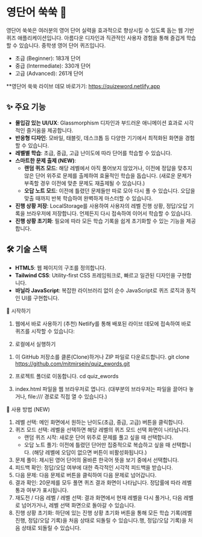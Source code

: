 # 영단어 쑥쑥 🚀

영단어 쑥쑥은 여러분의 영어 단어 실력을 효과적으로 향상시킬 수 있도록 돕는 웹 기반 퀴즈 애플리케이션입니다.
아름다운 디자인과 직관적인 사용자 경험을 통해 즐겁게 학습할 수 있습니다.
중학생 영어 단어 퀴즈입니다.
   - 초급 (Beginner): 183개 단어
   - 중급 (Intermediate): 330개 단어
   - 고급 (Advanced): 261개 단어

**영단어 쑥쑥 라이브 데모 바로가기: https://quizeword.netlify.app

## ✨ 주요 기능

*   **몰입감 있는 UI/UX**: Glassmorphism 디자인과 부드러운 애니메이션 효과로 시각적인 즐거움을 제공합니다.
*   **반응형 디자인**: 모바일, 태블릿, 데스크톱 등 다양한 기기에서 최적화된 화면을 경험할 수 있습니다.
*   **레벨별 학습**: 초급, 중급, 고급 난이도에 따라 단어를 학습할 수 있습니다.
*   **스마트한 문제 출제 (NEW)**:
    *   **랜덤 퀴즈 모드**: 해당 레벨에서 아직 풀어보지 않았거나, 이전에 정답을 맞추지 않은 단어 위주로 문제를 출제하여 효율적인 학습을 돕습니다. (새로운 문제가 부족할 경우 이전에 맞춘 문제도 재출제될 수 있습니다.)
    *   **오답 노트 모드**: 이전에 틀렸던 문제들만 따로 모아 다시 풀 수 있습니다. 오답을 맞출 때까지 반복 학습하여 완벽하게 마스터할 수 있습니다.
*   **진행 상황 저장**: LocalStorage를 사용하여 사용자의 레벨 진행 상황, 정답/오답 기록을 브라우저에 저장합니다. 언제든지 다시 접속하여 이어서 학습할 수 있습니다.
*   **진행 상황 초기화**: 필요에 따라 모든 학습 기록을 쉽게 초기화할 수 있는 기능을 제공합니다.

## 🛠️ 기술 스택

*   **HTML5**: 웹 페이지의 구조를 정의합니다.
*   **Tailwind CSS**: Utility-first CSS 프레임워크로, 빠르고 일관된 디자인을 구현합니다.
*   **바닐라 JavaScript**: 복잡한 라이브러리 없이 순수 JavaScript로 퀴즈 로직과 동적인 UI를 구현합니다.

🚀 시작하기
1. 웹에서 바로 사용하기 (추천)
   Netlify를 통해 배포된 라이브 데모에 접속하여 바로 퀴즈를 시작할 수 있습니다:

2. 로컬에서 실행하기
1) 이 GitHub 저장소를 클론(Clone)하거나 ZIP 파일로 다운로드합니다.
git clone https://github.com/mitmirsein/quiz_ewords.git

2) 프로젝트 폴더로 이동합니다.
cd quiz_ewords

3) index.html 파일을 웹 브라우저로 엽니다. (대부분의 브라우저는 파일을 끌어다 놓거나, file:/// 경로로 직접 열 수 있습니다.)

📖 사용 방법 (NEW)
1. 레벨 선택: 메인 화면에서 원하는 난이도(초급, 중급, 고급) 버튼을 클릭합니다.
2. 퀴즈 모드 선택: 레벨을 선택하면 해당 레벨의 퀴즈 모드 선택 화면이 나타납니다.
   - 랜덤 퀴즈 시작: 새로운 단어 위주로 문제를 풀고 싶을 때 선택합니다.
   - 오답 노트 풀기: 이전에 틀렸던 단어만 집중적으로 복습하고 싶을 때 선택합니다. (해당 레벨에 오답이 없으면 버튼이 비활성화됩니다.)
3. 문제 풀이: 제시된 영어 단어의 올바른 한국어 뜻을 보기 중에서 선택합니다.
4. 피드백 확인: 정답/오답 여부에 대한 즉각적인 시각적 피드백을 받습니다.
5. 다음 문제: 다음 문제로 버튼을 클릭하여 다음 문제로 넘어갑니다.
6. 결과 확인: 20문제를 모두 풀면 퀴즈 결과 화면이 나타납니다. 정답률에 따라 레벨 통과 여부가 표시됩니다.
7. 재도전 / 다음 레벨 / 레벨 선택: 결과 화면에서 현재 레벨을 다시 풀거나, 다음 레벨로 넘어가거나, 레벨 선택 화면으로 돌아갈 수 있습니다.
8. 진행 상황 초기화: 하단에 있는 진행 상황 초기화 버튼을 통해 모든 학습 기록(레벨 진행, 정답/오답 기록)을 처음 상태로 되돌릴 수 있습니다.행, 정답/오답 기록)을 처음 상태로 되돌릴 수 있습니다.
